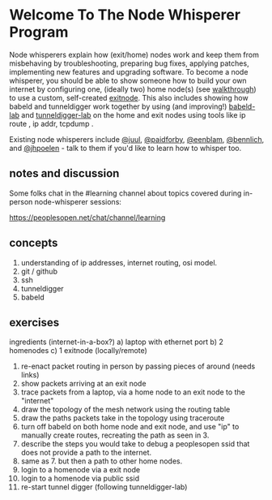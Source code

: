 # Welcome To The Node Whisperer Program

Node whisperers explain how (exit/home) nodes work and keep them from misbehaving by troubleshooting, preparing bug fixes, applying patches, implementing new features and upgrading software. To become a node whisperer, you should be able to show someone how to build your own internet by configuring one, (ideally two) home node(s) (see [walkthrough](https://peoplesopen.net/walkthrough)) to use a custom, self-created [exitnode](https://github.com/sudomesh/exitnode). This also includes showing how babeld and tunneldigger work together by using (and improving!) [babeld-lab](https://github.com/sudomesh/babeld-lab) and [tunneldigger-lab](https://github.com/sudomesh/tunneldigger-lab) on the home and exit nodes using tools like ip route , ip addr, tcpdump . 

Existing node whisperers include [@juul](https://github.com/juul), [@paidforby](https://github.com/paidforby), [@eenblam](https://github.com/eenblam), [@bennlich](https://github.com/bennlich), and [@jhpoelen](https://github.com/jhpoelen) - talk to them if you'd like to learn how to whisper too.

## notes and discussion

Some folks chat in the #learning channel about topics covered during in-person node-whisperer sessions:

https://peoplesopen.net/chat/channel/learning

## concepts
1. understanding of ip addresses, internet routing, osi model.
2. git / github
3. ssh
4. tunneldigger
5. babeld

## exercises 

ingredients (internet-in-a-box?)
a) laptop with ethernet port
b) 2 homenodes 
c) 1 exitnode (locally/remote)

1. re-enact packet routing in person by passing pieces of around (needs links)
2. show packets arriving at an exit node 
3. trace packets from a laptop, via a home node to an exit node to the "internet"
4. draw the topology of the mesh network using the routing table
5. draw the paths packets take in the topology using traceroute 
6. turn off babeld on both home node and exit node, and use "ip" to manually create routes, recreating the path as seen in 3.
7. describe the steps you would take to debug a peoplesopen ssid that does not provide a path to the internet. 
8. same as 7. but then a path to other home nodes.
9. login to a homenode via a exit node
10. login to a homenode via public ssid
11. re-start tunnel digger (following tunneldigger-lab)
